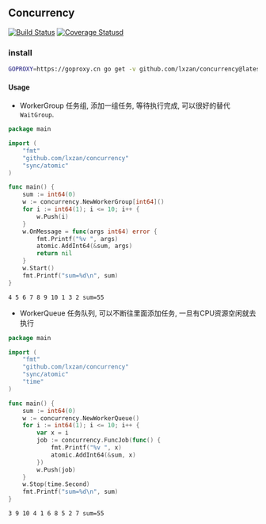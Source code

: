 ## Concurrency

[![Build Status](https://github.com/lxzan/concurrency/workflows/Go%20Test/badge.svg?branch=master)](https://github.com/lxzan/concurrency/actions?query=branch%3Amaster) [![Coverage Statusd][1]][2]

[1]: https://codecov.io/gh/lxzan/concurrency/branch/master/graph/badge.svg
[2]: https://codecov.io/gh/lxzan/concurrency

### install

```bash
GOPROXY=https://goproxy.cn go get -v github.com/lxzan/concurrency@latest
```

#### Usage

- WorkerGroup 任务组, 添加一组任务, 等待执行完成, 可以很好的替代`WaitGroup`.

```go
package main

import (
	"fmt"
	"github.com/lxzan/concurrency"
	"sync/atomic"
)

func main() {
	sum := int64(0)
	w := concurrency.NewWorkerGroup[int64]()
	for i := int64(1); i <= 10; i++ {
		w.Push(i)
	}
	w.OnMessage = func(args int64) error {
		fmt.Printf("%v ", args)
		atomic.AddInt64(&sum, args)
		return nil
	}
	w.Start()
	fmt.Printf("sum=%d\n", sum)
}
```

```
4 5 6 7 8 9 10 1 3 2 sum=55
```

- WorkerQueue 任务队列, 可以不断往里面添加任务, 一旦有CPU资源空闲就去执行

```go
package main

import (
	"fmt"
	"github.com/lxzan/concurrency"
	"sync/atomic"
	"time"
)

func main() {
	sum := int64(0)
	w := concurrency.NewWorkerQueue()
	for i := int64(1); i <= 10; i++ {
		var x = i
		job := concurrency.FuncJob(func() {
			fmt.Printf("%v ", x)
			atomic.AddInt64(&sum, x)
		})
		w.Push(job)
	}
	w.Stop(time.Second)
	fmt.Printf("sum=%d\n", sum)
}
```

```
3 9 10 4 1 6 8 5 2 7 sum=55
```
